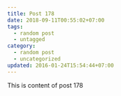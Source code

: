 ```yaml
---
title: Post 178
date: 2018-09-11T00:55:02+07:00
tags:
  - random post
  - untagged
category:
  - random post
  - uncategorized
updated: 2016-01-24T15:54:44+07:00
---
```

This is content of post 178
